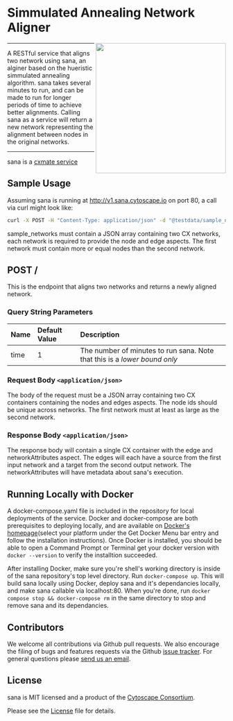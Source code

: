 Simmulated Annealing Network Aligner
====================================

<img align="right" height="300" src="http://www.cytoscape.org/images/logo/cy3logoOrange.svg">

---

A RESTful service that aligns two network using sana, an alginer based on the hueristic simmulated annealing algorithm. sana takes several minutes to run, and can be made to run for longer periods of time to achieve better alignments. Calling sana as a service will return a new network representing the alignment between nodes in the original networks.

---

sana is a [cxmate service](https://github.com/cxmate/cxmate)

## Sample Usage
Assuming sana is running at http://v1.sana.cytoscape.io on port 80, a call via curl might look like:

```bash
curl -X POST -H "Content-Type: application/json" -d "@testdata/sample_networks.cx" "http://v1.sana.cytoscape.io:80"
```

sample_networks must contain a JSON array containing two CX networks, each network is required to provide the node and edge aspects. The first network must contain more or equal nodes than the second network.

## POST /
This is the endpoint that aligns two networks and returns a newly aligned network.

### Query String Parameters

| Name                  | Default Value      | Description                                                                |
|:--------------------- |:------------------ |:-------------------------------------------------------------------------- |
| time                  | 1                  | The number of minutes to run sana. Note that this is a *lower bound only*  |

### Request Body `<application/json>`
The body of the request must be a JSON array containing two CX containers containing the nodes and edges aspects. The node ids should be unique across networks. The first network must at least as large as the second network.

### Response Body `<application/json>`
The response body will contain a single CX container with the edge and networkAttributes aspect. The edges will each have a source from the first input network and a target from the second output network. The networkAttributes will have metadata about sana's execution.

Running Locally with Docker
---------------------------
A docker-compose.yaml file is included in the repository for local deployments of the service. Docker and docker-compose are both prerequisites to deploying locally, and are available on [Docker's homepage](https://www.docker.com/)(select your platform under the Get Docker Menu bar entry and follow the installation instructions). Once Docker is installed, you should be able to open a Command Prompt or Terminal get your docker version with `docker --version` to verify the installtion succeeded.

After installing Docker, make sure you're shell's working directory is inside of the sana repository's top level directory. Run `docker-compose up`. This will build sana locally using Docker, deploy sana and it's dependancies locally, and make sana callable via localhost:80. When you're done, run `docker compose stop && docker-compose rm` in the same directory to stop and remove sana and its dependancies.

Contributors
------------

We welcome all contributions via Github pull requests. We also encourage the filing of bugs and features requests via the Github [issue tracker](https://github.com/idekerlab/sana/issues/new). For general questions please [send us an email](eric.david.sage@gmail.com).

License
-------

sana is MIT licensed and a product of the [Cytoscape Consortium](http://www.cytoscapeconsortium.org).

Please see the [License](https://github.com/cxmate/cxmate/blob/master/LICENSE) file for details.
